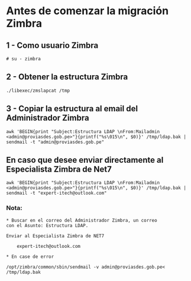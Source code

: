 # Antes de comenzar la migración Zimbra

## 1 -    Como usuario Zimbra

    # su - zimbra
    
##  2 - Obtener la estructura Zimbra 

    
    ./libexec/zmslapcat /tmp

##  3 - Copiar la estructura al email del Administrador Zimbra

    awk 'BEGIN{print "Subject:Estructura LDAP \nFrom:Mailadmin <admin@proviasdes.gob.pe>"}{printf("%s\015\n", $0)}' /tmp/ldap.bak | sendmail -t "admin@proviasdes.gob.pe"

   

##  En caso que desee enviar directamente  al Especialista Zimbra de Net7


    awk 'BEGIN{print "Subject:Estructura LDAP \nFrom:Mailadmin <admin@proviasdes.gob.pe>"}{printf("%s\015\n", $0)}' /tmp/ldap.bak | sendmail -t "expert-itech@outlook.com"



### Nota:
    * Buscar en el correo del Administrador Zimbra, un correo 
    con el Asunto: Estructura LDAP.

    Enviar al Especialista Zimbra de NET7

        expert-itech@outlook.com

    * En case de error 

    /opt/zimbra/common/sbin/sendmail -v admin@proviasdes.gob.pe< /tmp/ldap.bak

